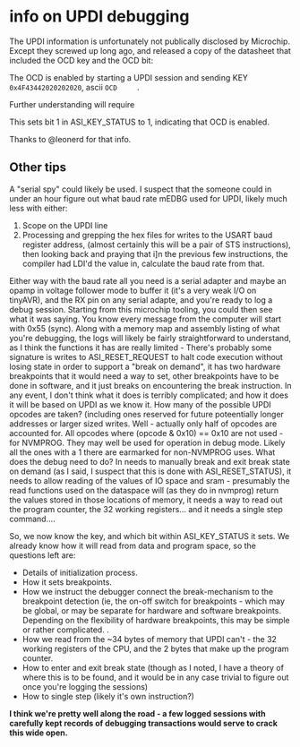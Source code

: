 # info on UPDI debugging
The UPDI information is unfortunately not publically disclosed by Microchip. Except they screwed up long ago, and released a copy of the datasheet that included the OCD key and the OCD bit:

The OCD is enabled by starting a UPDI session and sending KEY `0x4F43442020202020`, ascii `OCD     `. 

Further understanding will require 

This sets bit 1 in ASI_KEY_STATUS to 1, indicating that OCD is enabled. 

Thanks to @leonerd for that info.

## Other tips
A "serial spy" could likely be used. I suspect that the someone could in under an hour figure out what baud rate mEDBG used for UPDI, likely much less with either: 
1. Scope on the UPDI line
2. Processing and grepping the hex files for writes to the USART baud register address, (almost certainly this will be a pair of STS instructions), then looking back and praying that i]n the previous few instructions, the compiler had LDI'd the value in, calculate the baud rate from that.

Either way with the baud rate all you need is a serial adapter and maybe an opamp in voltage follower mode to buffer it (it's a very weak I/O on tinyAVR), and the RX pin on any serial adapte, and you're ready to log a debug session. Starting from this microchip tooling, you could then see what it was saying. You know every message from the computer will start with 0x55 (sync). Along with a memory map and assembly listing of what you're debugging, the logs will likely be fairly straightforward to understand, as I think the functions it has are really limited - There's probably some signature is writes to ASI_RESET_REQUEST to halt code execution without losing state in order to support a "break on demand", it has two hardware breakpoints that it would need a way to set, other breakpoints have to be done in software, and it just breaks on encountering the break instruction. In any event, I don't think what it does is terribly complicated; and how it does it will be based on UPDI as we know it. 
How many of the possible UPDI opcodes are taken? (including ones reserved for future poteentially longer addresses or larger sized writes. Well - actually only half of opcodes are accounted for. All opcodes where (opcode & 0x10) == 0x10 are not used - for NVMPROG. They may well be used for operation in debug mode. Likely all the ones with a 1 there are earmarked for non-NVMPROG uses. What does the debug need to do? In needs to manually break and exit break state on demand (as I said, I suspect that this is done with ASI_RESET_STATUS), it needs to allow reading of the values of IO space and sram - presumably the read functions used on the dataspace will (as they do in nvmprog) return the values stored in those locations of memory, it needs a way to read out the program counter, the 32 working registers... and it needs a single step command....

So, we now know the key, and which bit within ASI_KEY_STATUS it sets. We already know how it will read from data and program space, so the questions left are:
* Details of initialization process. 
* How it sets breakpoints.
* How we instruct the debugger connect the break-mechanism to the breakpoint detection (ie, the on-off switch for breakpoints - which may be global, or may be separate for hardware and software breakpoints. Depending on the flexibility of hardware breakpoints, this may be simple or rather complicated. . 
* How we read from the ~34 bytes of memory that UPDI can't - the 32 working registers of the CPU, and the 2 bytes that make up the program counter. 
* How to enter and exit break state (though as I noted, I have a theory of where this is to be found, and it would be in any case trivial to figure out once you're logging the sessions)
* How to single step (likely it's own instruction?)

**I think we're pretty well along the road - a few logged sessions with carefully kept records of debugging transactions would serve to crack this wide open.**
